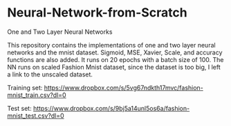 # Neural-Network-from-Scratch
One and Two Layer Neural Networks

This repository contains the implementations of one and two layer neural networks and the mnist dataset. Sigmoid, MSE, Xavier, Scale, and accuracy functions are also added. It runs on 20 epochs with a batch size of 100. The NN runs on scaled Fashion Mnist dataset, since the dataset is too big, I left a link to the unscaled dataset.

Training set: https://www.dropbox.com/s/5vg67ndkth17mvc/fashion-mnist_train.csv?dl=0

Test set: https://www.dropbox.com/s/9bj5a14unl5os6a/fashion-mnist_test.csv?dl=0
